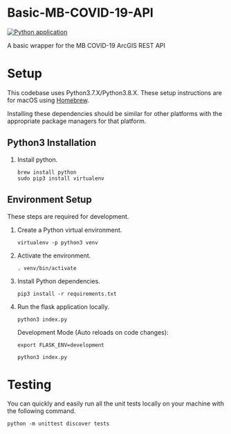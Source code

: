 # Basic-MB-COVID-19-API

[![Python application](https://github.com/DiljotSG/Basic-MB-COVID-19-API/actions/workflows/pythonapp.yml/badge.svg)](https://github.com/DiljotSG/Basic-MB-COVID-19-API/actions/workflows/pythonapp.yml)

A basic wrapper for the MB COVID-19 ArcGIS REST API

# Setup

This codebase uses Python3.7.X/Python3.8.X. These setup instructions are for macOS using [Homebrew](https://brew.sh).

Installing these dependencies should be similar for other platforms with the appropriate package managers for that platform.

## Python3 Installation

1. Install python.

    ```shell
    brew install python
    sudo pip3 install virtualenv
    ```

## Environment Setup

These steps are required for development.

1. Create a Python virtual environment.

    ```shell
    virtualenv -p python3 venv
    ```

2. Activate the environment.

    ```shell
    . venv/bin/activate
    ```

3. Install Python dependencies.

    ```shell
    pip3 install -r requirements.txt
    ```

4. Run the flask application locally.

    ```shell
    python3 index.py
    ```

    Development Mode (Auto reloads on code changes):

    ```shell
    export FLASK_ENV=development

    python3 index.py
    ```

# Testing

You can quickly and easily run all the unit tests locally on your machine with the following command.

```shell
python -m unittest discover tests
```
